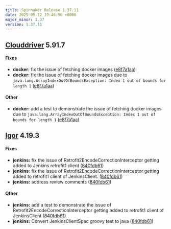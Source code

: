 ```yaml
---
title: Spinnaker Release 1.37.11
date: 2025-05-12 19:46:56 +0000
major_minor: 1.37
version: 1.37.11
---
```


## [Clouddriver](#clouddriver) 5.91.7

#### Fixes

* **docker:**   fix the issue of fetching docker images ([e8f7a1aa](https://github.com/spinnaker/clouddriver/commit/e8f7a1aa2831b692fc0d57706861dbbba2b363e6))
* **docker:**   fix the issue of fetching docker images due to `java.lang.ArrayIndexOutOfBoundsException: Index 1 out of bounds for length 1` ([e8f7a1aa](https://github.com/spinnaker/clouddriver/commit/e8f7a1aa2831b692fc0d57706861dbbba2b363e6))

#### Other

* **docker:**   add a test to demonstrate the issue of fetching docker images due to `java.lang.ArrayIndexOutOfBoundsException: Index 1 out of bounds for length 1` ([e8f7a1aa](https://github.com/spinnaker/clouddriver/commit/e8f7a1aa2831b692fc0d57706861dbbba2b363e6))

## [Igor](#igor) 4.19.3

#### Fixes

* **jenkins:**   fix the issue of Retrofit2EncodeCorrectionInterceptor getting added to Jenkins retrofit1 client ([840fdb61](https://github.com/spinnaker/igor/commit/840fdb618d6cff501f8bfe73940ccbf9acba99db))
* **jenkins:**   fix the issue of Retrofit2EncodeCorrectionInterceptor getting added to retrofit1 client of JenkinsClient. ([840fdb61](https://github.com/spinnaker/igor/commit/840fdb618d6cff501f8bfe73940ccbf9acba99db))
* **jenkins:**   address review comments ([840fdb61](https://github.com/spinnaker/igor/commit/840fdb618d6cff501f8bfe73940ccbf9acba99db))

#### Other

* **jenkins:**   add a test to demonstrate the issue of Retrofit2EncodeCorrectionInterceptor getting added to retrofit1 client of JenkinsClient ([840fdb61](https://github.com/spinnaker/igor/commit/840fdb618d6cff501f8bfe73940ccbf9acba99db))
* **jenkins:**   Convert JenkinsClientSpec groovy test to java ([840fdb61](https://github.com/spinnaker/igor/commit/840fdb618d6cff501f8bfe73940ccbf9acba99db))
